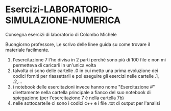 # Esercizi-LABORATORIO-SIMULAZIONE-NUMERICA
Consegna esercizi di laboratorio di Colombo Michele

Buongiorno professore, 
Le scrivo delle linee guida su come trovare il materiale facilmente.

1) l'esercitazione 7 l'ho divisa in 2 parti perchè sono più di 100 file e non mi permetteva di caricarli in un'unica volta
2) talvolta ci sono delle cartelle .0 in cui metto una prima evoluzione dei codici forniti per riassettarli e poi eseguire gli esercizi nelle cartelle .1, .2,...
3) i notebook delle esercitazioni invece hanno nome "Esercitazione #" direttamente nella cartella principale a fianco del suo notebook di spiegazione (per l'esercitazione 7 è nella cartella 7b)
4) nelle sottocartelle ci sono i codici c++ e i file .txt di output per l'analisi
